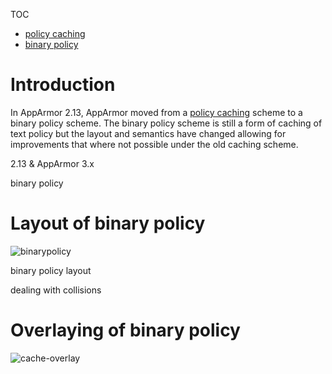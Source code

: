 TOC
- [policy caching](Apparmorpolicycache)
- [binary policy](Apparmorbinarypolicy)

# Introduction

In AppArmor 2.13, AppArmor moved from a [policy caching](Apparmorpolicycache) scheme to a binary policy scheme. The binary policy scheme is still a form of caching of text policy but the layout and semantics have changed allowing for improvements that where not possible under the old caching scheme.


2.13 & AppArmor 3.x

binary policy

# Layout of binary policy

![binarypolicy](/uploads/983cea25b0ebd22dc2eed9523096dbf4/binarypolicy.png)

binary policy layout

dealing with collisions

# Overlaying of binary policy

![cache-overlay](/uploads/03d11d02d539af5135084d9f1aafc5b9/cache-overlay.png)


